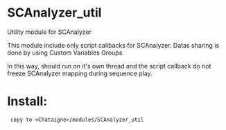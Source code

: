 # SCAnalyzer_util
Utility module for SCAnalyzer


This module include only script callbacks for SCAnalyzer. Datas sharing is done by using Custom Variables Groups.

In this way, should run on it's own thread and the script callback do not freeze SCAnalyzer mapping during sequence play.

# Install: 

```
 copy to <Chataigne>/modules/SCAnalyzer_util
```
